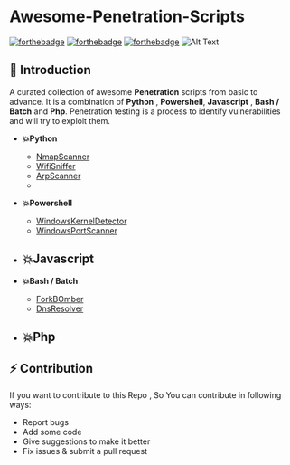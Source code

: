 # Awesome-Penetration-Scripts
[![forthebadge](https://forthebadge.com/images/badges/built-by-developers.svg)](https://forthebadge.com)
[![forthebadge](https://forthebadge.com/images/badges/built-with-swag.svg)](https://forthebadge.com)
[![forthebadge](https://forthebadge.com/images/badges/built-with-love.svg)](https://forthebadge.com)
![Alt Text](https://dev-to-uploads.s3.amazonaws.com/i/kuu9flpqjyzxno3nu8x6.gif)

## 📌 Introduction
A curated collection of awesome **Penetration** scripts from basic to advance. It is a combination of **Python** , **Powershell**, **Javascript** , **Bash / Batch** and **Php**. Penetration testing is a process to identify vulnerabilities and will try to exploit them.

- **💥Python**
	- [NmapScanner](https://github.com/ankitdobhal/Awesome-Penetration-Scripts/blob/master/nmapScanner.py)
   	- [WifiSniffer](https://github.com/ankitdobhal/Awesome-Penetration-Scripts/blob/master/WifiSniffer.py)
   	- [ArpScanner](https://github.com/ankitdobhal/Awesome-Penetration-Scripts/blob/master/ArpScanner.py)
   	- 

- **💥Powershell**
	- [WindowsKernelDetector](https://github.com/ankitdobhal/Awesome-Penetration-Scripts/blob/master/kernelDetection.ps1)
	- [WindowsPortScanner](https://github.com/ankitdobhal/Awesome-Penetration-Scripts/blob/master/portscanner.ps1)


- **💥Javascript**
	- 

- **💥Bash / Batch**
	- [ForkBOmber](https://github.com/ankitdobhal/Awesome-Penetration-Scripts/blob/master/forbomber.bat)
	- [DnsResolver](https://github.com/ankitdobhal/Awesome-Penetration-Scripts/blob/master/dnsReverselookup.sh)

- **💥Php**
	-

## ⚡ Contribution
   If you want to contribute to this Repo , So You can contribute in following ways:

- Report bugs
- Add some code
- Give suggestions to make it better
- Fix issues & submit a pull request
